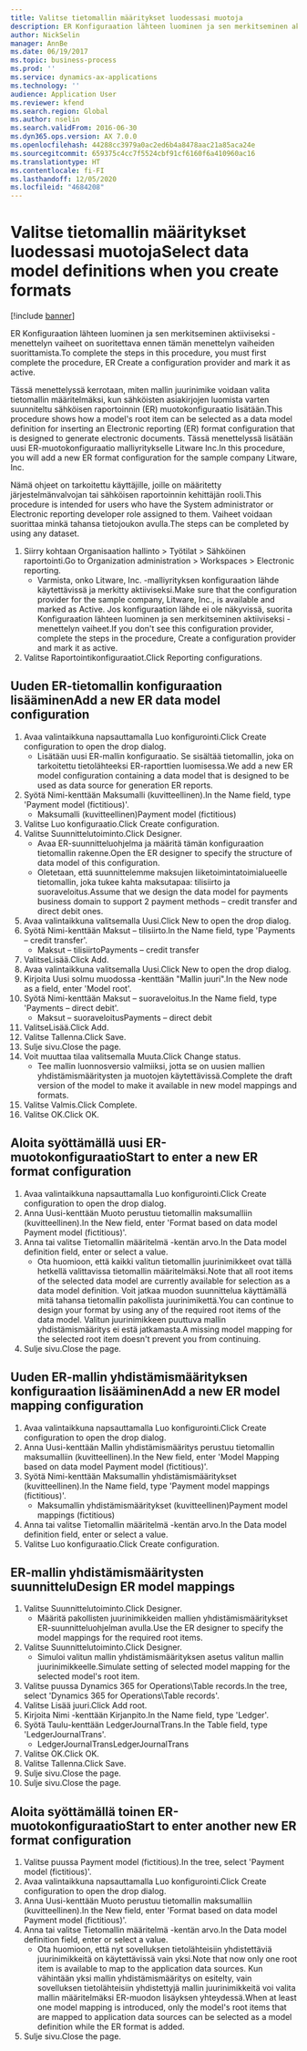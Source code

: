 ```yaml
---
title: Valitse tietomallin määritykset luodessasi muotoja
description: ER Konfiguraation lähteen luominen ja sen merkitseminen aktiiviseksi -menettelyn vaiheet on suoritettava ennen tämän menettelyn vaiheiden suorittamista.
author: NickSelin
manager: AnnBe
ms.date: 06/19/2017
ms.topic: business-process
ms.prod: ''
ms.service: dynamics-ax-applications
ms.technology: ''
audience: Application User
ms.reviewer: kfend
ms.search.region: Global
ms.author: nselin
ms.search.validFrom: 2016-06-30
ms.dyn365.ops.version: AX 7.0.0
ms.openlocfilehash: 44288cc3979a0ac2ed6b4a8478aac21a85aca24e
ms.sourcegitcommit: 659375c4cc7f5524cbf91cf6160f6a410960ac16
ms.translationtype: HT
ms.contentlocale: fi-FI
ms.lasthandoff: 12/05/2020
ms.locfileid: "4684208"
---
```

# <a name="select-data-model-definitions-when-you-create-formats"></a><span data-ttu-id="cb146-103">Valitse tietomallin määritykset luodessasi muotoja</span><span class="sxs-lookup"><span data-stu-id="cb146-103">Select data model definitions when you create formats</span></span>

[!include [banner](../../includes/banner.md)]

<span data-ttu-id="cb146-104">ER Konfiguraation lähteen luominen ja sen merkitseminen aktiiviseksi -menettelyn vaiheet on suoritettava ennen tämän menettelyn vaiheiden suorittamista.</span><span class="sxs-lookup"><span data-stu-id="cb146-104">To complete the steps in this procedure, you must first complete the procedure, ER Create a configuration provider and mark it as active.</span></span> 

<span data-ttu-id="cb146-105">Tässä menettelyssä kerrotaan, miten mallin juurinimike voidaan valita tietomallin määritelmäksi, kun sähköisten asiakirjojen luomista varten suunniteltu sähköisen raportoinnin (ER) muotokonfiguraatio lisätään.</span><span class="sxs-lookup"><span data-stu-id="cb146-105">This procedure shows how a model's root item can be selected as a data model definition for inserting an Electronic reporting (ER) format configuration that is designed to generate electronic documents.</span></span> <span data-ttu-id="cb146-106">Tässä menettelyssä lisätään uusi ER-muotokonfiguraatio malliyritykselle Litware Inc.</span><span class="sxs-lookup"><span data-stu-id="cb146-106">In this procedure, you will add a new ER format configuration for the sample company Litware, Inc.</span></span> 

<span data-ttu-id="cb146-107">Nämä ohjeet on tarkoitettu käyttäjille, joille on määritetty järjestelmänvalvojan tai sähköisen raportoinnin kehittäjän rooli.</span><span class="sxs-lookup"><span data-stu-id="cb146-107">This procedure is intended for users who have the System administrator or Electronic reporting developer role assigned to them.</span></span> <span data-ttu-id="cb146-108">Vaiheet voidaan suorittaa minkä tahansa tietojoukon avulla.</span><span class="sxs-lookup"><span data-stu-id="cb146-108">The steps can be completed by using any dataset.</span></span>

1. <span data-ttu-id="cb146-109">Siirry kohtaan Organisaation hallinto > Työtilat > Sähköinen raportointi.</span><span class="sxs-lookup"><span data-stu-id="cb146-109">Go to Organization administration > Workspaces > Electronic reporting.</span></span>
    * <span data-ttu-id="cb146-110">Varmista, onko Litware, Inc. -malliyrityksen konfiguraation lähde käytettävissä ja merkitty aktiiviseksi.</span><span class="sxs-lookup"><span data-stu-id="cb146-110">Make sure that the configuration provider for the sample company, Litware, Inc., is available and marked as Active.</span></span> <span data-ttu-id="cb146-111">Jos konfiguraation lähde ei ole näkyvissä, suorita Konfiguraation lähteen luominen ja sen merkitseminen aktiiviseksi -menettelyn vaiheet.</span><span class="sxs-lookup"><span data-stu-id="cb146-111">If you don't see this configuration provider, complete the steps in the procedure, Create a configuration provider and mark it as active.</span></span>  
2. <span data-ttu-id="cb146-112">Valitse Raportointikonfiguraatiot.</span><span class="sxs-lookup"><span data-stu-id="cb146-112">Click Reporting configurations.</span></span>

## <a name="add-a-new-er-data-model-configuration"></a><span data-ttu-id="cb146-113">Uuden ER-tietomallin konfiguraation lisääminen</span><span class="sxs-lookup"><span data-stu-id="cb146-113">Add a new ER data model configuration</span></span>
1. <span data-ttu-id="cb146-114">Avaa valintaikkuna napsauttamalla Luo konfigurointi.</span><span class="sxs-lookup"><span data-stu-id="cb146-114">Click Create configuration to open the drop dialog.</span></span>
    * <span data-ttu-id="cb146-115">Lisätään uusi ER-mallin konfiguraatio. Se sisältää tietomallin, joka on tarkoitettu tietolähteeksi ER-raporttien luomisessa.</span><span class="sxs-lookup"><span data-stu-id="cb146-115">We add a new ER model configuration containing a data model that is designed to be used as data source for generation ER reports.</span></span>  
2. <span data-ttu-id="cb146-116">Syötä Nimi-kenttään Maksumalli (kuvitteellinen).</span><span class="sxs-lookup"><span data-stu-id="cb146-116">In the Name field, type 'Payment model (fictitious)'.</span></span>
    * <span data-ttu-id="cb146-117">Maksumalli (kuvitteellinen)</span><span class="sxs-lookup"><span data-stu-id="cb146-117">Payment model (fictitious)</span></span>  
3. <span data-ttu-id="cb146-118">Valitse Luo konfiguraatio.</span><span class="sxs-lookup"><span data-stu-id="cb146-118">Click Create configuration.</span></span>
4. <span data-ttu-id="cb146-119">Valitse Suunnittelutoiminto.</span><span class="sxs-lookup"><span data-stu-id="cb146-119">Click Designer.</span></span>
    * <span data-ttu-id="cb146-120">Avaa ER-suunnitteluohjelma ja määritä tämän konfiguraation tietomallin rakenne.</span><span class="sxs-lookup"><span data-stu-id="cb146-120">Open the ER designer to specify the structure of data model of this configuration.</span></span>  
    * <span data-ttu-id="cb146-121">Oletetaan, että suunnittelemme maksujen liiketoimintatoimialueelle tietomallin, joka tukee kahta maksutapaa: tilisiirto ja suoraveloitus.</span><span class="sxs-lookup"><span data-stu-id="cb146-121">Assume that we design the data model for payments business domain to support 2 payment methods – credit transfer and direct debit ones.</span></span>  
5. <span data-ttu-id="cb146-122">Avaa valintaikkuna valitsemalla Uusi.</span><span class="sxs-lookup"><span data-stu-id="cb146-122">Click New to open the drop dialog.</span></span>
6. <span data-ttu-id="cb146-123">Syötä Nimi-kenttään Maksut – tilisiirto.</span><span class="sxs-lookup"><span data-stu-id="cb146-123">In the Name field, type 'Payments – credit transfer'.</span></span>
    * <span data-ttu-id="cb146-124">Maksut – tilisiirto</span><span class="sxs-lookup"><span data-stu-id="cb146-124">Payments – credit transfer</span></span>  
7. <span data-ttu-id="cb146-125">ValitseLisää.</span><span class="sxs-lookup"><span data-stu-id="cb146-125">Click Add.</span></span>
8. <span data-ttu-id="cb146-126">Avaa valintaikkuna valitsemalla Uusi.</span><span class="sxs-lookup"><span data-stu-id="cb146-126">Click New to open the drop dialog.</span></span>
9. <span data-ttu-id="cb146-127">Kirjoita Uusi solmu muodossa -kenttään "Mallin juuri".</span><span class="sxs-lookup"><span data-stu-id="cb146-127">In the New node as a field, enter 'Model root'.</span></span>
10. <span data-ttu-id="cb146-128">Syötä Nimi-kenttään Maksut – suoraveloitus.</span><span class="sxs-lookup"><span data-stu-id="cb146-128">In the Name field, type 'Payments – direct debit'.</span></span>
    * <span data-ttu-id="cb146-129">Maksut – suoraveloitus</span><span class="sxs-lookup"><span data-stu-id="cb146-129">Payments – direct debit</span></span>  
11. <span data-ttu-id="cb146-130">ValitseLisää.</span><span class="sxs-lookup"><span data-stu-id="cb146-130">Click Add.</span></span>
12. <span data-ttu-id="cb146-131">Valitse Tallenna.</span><span class="sxs-lookup"><span data-stu-id="cb146-131">Click Save.</span></span>
13. <span data-ttu-id="cb146-132">Sulje sivu.</span><span class="sxs-lookup"><span data-stu-id="cb146-132">Close the page.</span></span>
14. <span data-ttu-id="cb146-133">Voit muuttaa tilaa valitsemalla Muuta.</span><span class="sxs-lookup"><span data-stu-id="cb146-133">Click Change status.</span></span>
    * <span data-ttu-id="cb146-134">Tee mallin luonnosversio valmiiksi, jotta se on uusien mallien yhdistämismääritysten ja muotojen käytettävissä.</span><span class="sxs-lookup"><span data-stu-id="cb146-134">Complete the draft version of the model to make it available in new model mappings and formats.</span></span>  
15. <span data-ttu-id="cb146-135">Valitse Valmis.</span><span class="sxs-lookup"><span data-stu-id="cb146-135">Click Complete.</span></span>
16. <span data-ttu-id="cb146-136">Valitse OK.</span><span class="sxs-lookup"><span data-stu-id="cb146-136">Click OK.</span></span>

## <a name="start-to-enter-a-new-er-format-configuration"></a><span data-ttu-id="cb146-137">Aloita syöttämällä uusi ER-muotokonfiguraatio</span><span class="sxs-lookup"><span data-stu-id="cb146-137">Start to enter a new ER format configuration</span></span>
1. <span data-ttu-id="cb146-138">Avaa valintaikkuna napsauttamalla Luo konfigurointi.</span><span class="sxs-lookup"><span data-stu-id="cb146-138">Click Create configuration to open the drop dialog.</span></span>
2. <span data-ttu-id="cb146-139">Anna Uusi-kenttään Muoto perustuu tietomallin maksumalliin (kuvitteellinen).</span><span class="sxs-lookup"><span data-stu-id="cb146-139">In the New field, enter 'Format based on data model Payment model (fictitious)'.</span></span>
3. <span data-ttu-id="cb146-140">Anna tai valitse Tietomallin määritelmä -kentän arvo.</span><span class="sxs-lookup"><span data-stu-id="cb146-140">In the Data model definition field, enter or select a value.</span></span>
    * <span data-ttu-id="cb146-141">Ota huomioon, että kaikki valitun tietomallin juurinimikkeet ovat tällä hetkellä valittavissa tietomallin määritelmäksi.</span><span class="sxs-lookup"><span data-stu-id="cb146-141">Note that all root items of the selected data model are currently available for selection as a data model definition.</span></span> <span data-ttu-id="cb146-142">Voit jatkaa muodon suunnittelua käyttämällä mitä tahansa tietomallin pakollista juurinimikettä.</span><span class="sxs-lookup"><span data-stu-id="cb146-142">You can continue to design your format by using any of the required root items of the data model.</span></span> <span data-ttu-id="cb146-143">Valitun juurinimikkeen puuttuva mallin yhdistämismääritys ei estä jatkamasta.</span><span class="sxs-lookup"><span data-stu-id="cb146-143">A missing model mapping for the selected root item doesn't prevent you from continuing.</span></span>  
4. <span data-ttu-id="cb146-144">Sulje sivu.</span><span class="sxs-lookup"><span data-stu-id="cb146-144">Close the page.</span></span>

## <a name="add-a-new-er-model-mapping-configuration"></a><span data-ttu-id="cb146-145">Uuden ER-mallin yhdistämismäärityksen konfiguraation lisääminen</span><span class="sxs-lookup"><span data-stu-id="cb146-145">Add a new ER model mapping configuration</span></span>
1. <span data-ttu-id="cb146-146">Avaa valintaikkuna napsauttamalla Luo konfigurointi.</span><span class="sxs-lookup"><span data-stu-id="cb146-146">Click Create configuration to open the drop dialog.</span></span>
2. <span data-ttu-id="cb146-147">Anna Uusi-kenttään Mallin yhdistämismääritys perustuu tietomallin maksumalliin (kuvitteellinen).</span><span class="sxs-lookup"><span data-stu-id="cb146-147">In the New field, enter 'Model Mapping based on data model Payment model (fictitious)'.</span></span>
3. <span data-ttu-id="cb146-148">Syötä Nimi-kenttään Maksumallin yhdistämismääritykset (kuvitteellinen).</span><span class="sxs-lookup"><span data-stu-id="cb146-148">In the Name field, type 'Payment model mappings (fictitious)'.</span></span>
    * <span data-ttu-id="cb146-149">Maksumallin yhdistämismääritykset (kuvitteellinen)</span><span class="sxs-lookup"><span data-stu-id="cb146-149">Payment model mappings (fictitious)</span></span>  
4. <span data-ttu-id="cb146-150">Anna tai valitse Tietomallin määritelmä -kentän arvo.</span><span class="sxs-lookup"><span data-stu-id="cb146-150">In the Data model definition field, enter or select a value.</span></span>
5. <span data-ttu-id="cb146-151">Valitse Luo konfiguraatio.</span><span class="sxs-lookup"><span data-stu-id="cb146-151">Click Create configuration.</span></span>

## <a name="design-er-model-mappings"></a><span data-ttu-id="cb146-152">ER-mallin yhdistämismääritysten suunnittelu</span><span class="sxs-lookup"><span data-stu-id="cb146-152">Design ER model mappings</span></span>
1. <span data-ttu-id="cb146-153">Valitse Suunnittelutoiminto.</span><span class="sxs-lookup"><span data-stu-id="cb146-153">Click Designer.</span></span>
    * <span data-ttu-id="cb146-154">Määritä pakollisten juurinimikkeiden mallien yhdistämismääritykset ER-suunnitteluohjelman avulla.</span><span class="sxs-lookup"><span data-stu-id="cb146-154">Use the ER designer to specify the model mappings for the required root items.</span></span>  
2. <span data-ttu-id="cb146-155">Valitse Suunnittelutoiminto.</span><span class="sxs-lookup"><span data-stu-id="cb146-155">Click Designer.</span></span>
    * <span data-ttu-id="cb146-156">Simuloi valitun mallin yhdistämismäärityksen asetus valitun mallin juurinimikkeelle.</span><span class="sxs-lookup"><span data-stu-id="cb146-156">Simulate setting of selected model mapping for the selected model's root item.</span></span>  
3. <span data-ttu-id="cb146-157">Valitse puussa Dynamics 365 for Operations\Table records.</span><span class="sxs-lookup"><span data-stu-id="cb146-157">In the tree, select 'Dynamics 365 for Operations\Table records'.</span></span>
4. <span data-ttu-id="cb146-158">Valitse Lisää juuri.</span><span class="sxs-lookup"><span data-stu-id="cb146-158">Click Add root.</span></span>
5. <span data-ttu-id="cb146-159">Kirjoita Nimi -kenttään Kirjanpito.</span><span class="sxs-lookup"><span data-stu-id="cb146-159">In the Name field, type 'Ledger'.</span></span>
6. <span data-ttu-id="cb146-160">Syötä Taulu-kenttään LedgerJournalTrans.</span><span class="sxs-lookup"><span data-stu-id="cb146-160">In the Table field, type 'LedgerJournalTrans'.</span></span>
    * <span data-ttu-id="cb146-161">LedgerJournalTrans</span><span class="sxs-lookup"><span data-stu-id="cb146-161">LedgerJournalTrans</span></span>  
7. <span data-ttu-id="cb146-162">Valitse OK.</span><span class="sxs-lookup"><span data-stu-id="cb146-162">Click OK.</span></span>
8. <span data-ttu-id="cb146-163">Valitse Tallenna.</span><span class="sxs-lookup"><span data-stu-id="cb146-163">Click Save.</span></span>
9. <span data-ttu-id="cb146-164">Sulje sivu.</span><span class="sxs-lookup"><span data-stu-id="cb146-164">Close the page.</span></span>
10. <span data-ttu-id="cb146-165">Sulje sivu.</span><span class="sxs-lookup"><span data-stu-id="cb146-165">Close the page.</span></span>

## <a name="start-to-enter-another-new-er-format-configuration"></a><span data-ttu-id="cb146-166">Aloita syöttämällä toinen ER-muotokonfiguraatio</span><span class="sxs-lookup"><span data-stu-id="cb146-166">Start to enter another new ER format configuration</span></span>
1. <span data-ttu-id="cb146-167">Valitse puussa Payment model (fictitious).</span><span class="sxs-lookup"><span data-stu-id="cb146-167">In the tree, select 'Payment model (fictitious)'.</span></span>
2. <span data-ttu-id="cb146-168">Avaa valintaikkuna napsauttamalla Luo konfigurointi.</span><span class="sxs-lookup"><span data-stu-id="cb146-168">Click Create configuration to open the drop dialog.</span></span>
3. <span data-ttu-id="cb146-169">Anna Uusi-kenttään Muoto perustuu tietomallin maksumalliin (kuvitteellinen).</span><span class="sxs-lookup"><span data-stu-id="cb146-169">In the New field, enter 'Format based on data model Payment model (fictitious)'.</span></span>
4. <span data-ttu-id="cb146-170">Anna tai valitse Tietomallin määritelmä -kentän arvo.</span><span class="sxs-lookup"><span data-stu-id="cb146-170">In the Data model definition field, enter or select a value.</span></span>
    * <span data-ttu-id="cb146-171">Ota huomioon, että nyt sovelluksen tietolähteisiin yhdistettäviä juurinimikkeitä on käytettävissä vain yksi.</span><span class="sxs-lookup"><span data-stu-id="cb146-171">Note that now only one root item is available to map to the application data sources.</span></span> <span data-ttu-id="cb146-172">Kun vähintään yksi mallin yhdistämismääritys on esitelty, vain sovelluksen tietolähteisiin yhdistettyjä mallin juurinimikkeitä voi valita mallin määritelmäksi ER-muodon lisäyksen yhteydessä.</span><span class="sxs-lookup"><span data-stu-id="cb146-172">When at least one model mapping is introduced, only the model's root items that are mapped to application data sources can be selected as a model definition while the ER format is added.</span></span>   
5. <span data-ttu-id="cb146-173">Sulje sivu.</span><span class="sxs-lookup"><span data-stu-id="cb146-173">Close the page.</span></span>

